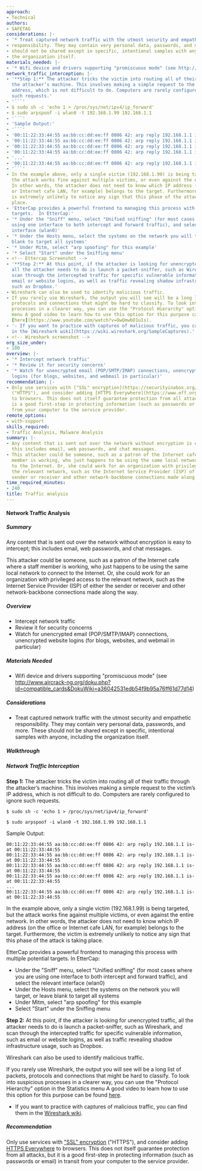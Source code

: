 ```yaml
---
approach:
- Technical
authors:
- SAFETAG
considerations: |-
- '* Treat captured network traffic with the utmost security and empathetic'
- responsibility. They may contain very personal data, passwords, and more. These
- should not be shared except in specific, intentional samples with anyone, including
- the organization itself.
materials_needed: |-
- '* Wifi device and drivers supporting "promiscuous mode" (see http://www.aircrack-ng.org/doku.php?id=compatible_cards&DokuWiki=a36042531edb54f9b95a76ff61d77d14)'
network_traffic_interception: |-
- '**Step 1:** The attacker tricks the victim into routing all of their traffic through
  the attacker’s machine. This involves making a simple request to the victim’s IP
  address, which is not difficult to do. Computers are rarely configured to ignore
  such requests.'
- '```'
- $ sudo sh -c 'echo 1 > /proc/sys/net/ipv4/ip_forward'
- $ sudo arpspoof -i wlan0 -t 192.168.1.99 192.168.1.1
- '```'
- 'Sample Output:'
- '```'
- '00:11:22:33:44:55 aa:bb:cc:dd:ee:ff 0806 42: arp reply 192.168.1.1 is-at 00:11:22:33:44:55'
- '00:11:22:33:44:55 aa:bb:cc:dd:ee:ff 0806 42: arp reply 192.168.1.1 is-at 00:11:22:33:44:55'
- '00:11:22:33:44:55 aa:bb:cc:dd:ee:ff 0806 42: arp reply 192.168.1.1 is-at 00:11:22:33:44:55'
- '00:11:22:33:44:55 aa:bb:cc:dd:ee:ff 0806 42: arp reply 192.168.1.1 is-at 00:11:22:33:44:55'
- '...'
- '00:11:22:33:44:55 aa:bb:cc:dd:ee:ff 0806 42: arp reply 192.168.1.1 is-at 00:11:22:33:44:55'
- '```'
- In the example above, only a single victim (192.168.1.99) is being targeted, but
  the attack works fine against multiple victims, or even against the entire network.
  In other words, the attacker does not need to know which IP address (on the office
  or Internet cafe LAN, for example) belongs to the target. Furthermore, the victim
  is extremely unlikely to notice any sign that this phase of the attack is taking
  place.
- 'EtterCap provides a powerful frontend to managing this process with multiple potential
  targets.  In EtterCap:'
- '* Under the "Sniff" menu, select "Unified sniffing" (for most cases where you are
  using one interface to both intercept and forward traffic), and select the relevant
  interface (wlan0)'
- '* Under the Hosts menu, select the systems on the network you will target, or leave
  blank to target all systems'
- '* Under Mitm, select "arp spoofing" for this example'
- '* Select "Start" under the Sniffing menu'
- <!-- Ettercap Screenshot -->
- '**Step 2:** At this point, if the attacker is looking for unencrypted traffic,
  all the attacker needs to do is launch a packet-sniffer, such as Wireshark, and
  scan through the intercepted traffic for specific vulnerable information, such as
  email or website logins, as well as traffic revealing shadow infrastructure usage,
  such as Dropbox.'
- Wireshark can also be used to identify malicious traffic.
- If you rarely use Wireshark, the output you will see will be a long list of packets,
  protocols and connections that might be hard to classify. To look into suspicious
  processes in a clearer way, you can use the "Protocol Hierarchy" option in the Statistics
  menu A good video to learn how to use this option for this purpose can be found
  [here](https://www.youtube.com/watch?v=OwQmwbD1uIs).
- '- If you want to practice with captures of malicious traffic, you can find them
  in the [Wireshark wiki](https://wiki.wireshark.org/SampleCaptures).'
- <!-- Wireshark screenshot -->
org_size_under:
- 100
overview: |-
- '* Intercept network traffic'
- '* Review it for security concerns'
- '* Watch for unencrypted email (POP/SMTP/IMAP) connections, unencrypted website
  logins (for blogs, websites, and webmail in particular)'
recommendation: |-
- Only use services with ["SSL" encryption](https://securityinabox.org/en/guide/secure-communication)
  ("HTTPS"), and consider adding [HTTPS Everywhere](https://www.eff.org/https-everywhere)
  to browsers. This does not itself guarantee protection from all attacks, but it
  is a good first-step in protecting information (such as passwords or email) in transit
  from your computer to the service provider.
remote_options:
- with-support
skills_required:
- Traffic Analysis, Malware Analysis
summary: |-
- Any content that is sent out over the network without encryption is easy to intercept;
  this includes email, web passwords, and chat messages.
- This attacker could be someone, such as a patron of the Internet cafe where a staff
  member is working, who just happens to be using the same local network to connect
  to the Internet. Or, she could work for an organization with privileged access to
  the relevant network, such as the Internet Service Provider (ISP) of either the
  sender or receiver and other network-backbone connections made along the way.
time_required_minutes:
- 240
title: Traffic analysis
---
```


#### Network Traffic Analysis

##### Summary

Any content that is sent out over the network without encryption is easy to intercept; this includes email, web passwords, and chat messages.

This attacker could be someone, such as a patron of the Internet cafe where a staff member is working, who just happens to be using the same local network to connect to the Internet. Or, she could work for an organization with privileged access to the relevant network, such as the Internet Service Provider (ISP) of either the sender or receiver and other network-backbone connections made along the way.


##### Overview

* Intercept network traffic
* Review it for security concerns
* Watch for unencrypted email (POP/SMTP/IMAP) connections, unencrypted website logins (for blogs, websites, and webmail in particular)

##### Materials Needed

* Wifi device and drivers supporting "promiscuous mode" (see http://www.aircrack-ng.org/doku.php?id=compatible_cards&DokuWiki=a36042531edb54f9b95a76ff61d77d14)

##### Considerations

* Treat captured network traffic with the utmost security and empathetic
responsibility. They may contain very personal data, passwords, and more. These
should not be shared except in specific, intentional samples with anyone, including
the organization itself.

##### Walkthrough

##### Network Traffic Interception

**Step 1:** The attacker tricks the victim into routing all of their traffic through the attacker’s machine. This involves making a simple request to the victim’s IP address, which is not difficult to do. Computers are rarely configured to ignore such requests.

```
$ sudo sh -c 'echo 1 > /proc/sys/net/ipv4/ip_forward'

$ sudo arpspoof -i wlan0 -t 192.168.1.99 192.168.1.1
```

Sample Output:

```
00:11:22:33:44:55 aa:bb:cc:dd:ee:ff 0806 42: arp reply 192.168.1.1 is-at 00:11:22:33:44:55
00:11:22:33:44:55 aa:bb:cc:dd:ee:ff 0806 42: arp reply 192.168.1.1 is-at 00:11:22:33:44:55
00:11:22:33:44:55 aa:bb:cc:dd:ee:ff 0806 42: arp reply 192.168.1.1 is-at 00:11:22:33:44:55
00:11:22:33:44:55 aa:bb:cc:dd:ee:ff 0806 42: arp reply 192.168.1.1 is-at 00:11:22:33:44:55
...
00:11:22:33:44:55 aa:bb:cc:dd:ee:ff 0806 42: arp reply 192.168.1.1 is-at 00:11:22:33:44:55
```

In the example above, only a single victim (192.168.1.99) is being targeted, but the attack works fine against multiple victims, or even against the entire network. In other words, the attacker does not need to know which IP address (on the office or Internet cafe LAN, for example) belongs to the target. Furthermore, the victim is extremely unlikely to notice any sign that this phase of the attack is taking place.

EtterCap provides a powerful frontend to managing this process with multiple potential targets.  In EtterCap:

* Under the "Sniff" menu, select "Unified sniffing" (for most cases where you are using one interface to both intercept and forward traffic), and select the relevant interface (wlan0)
* Under the Hosts menu, select the systems on the network you will target, or leave blank to target all systems
* Under Mitm, select "arp spoofing" for this example
* Select "Start" under the Sniffing menu

<!-- Ettercap Screenshot -->

**Step 2:** At this point, if the attacker is looking for unencrypted traffic, all the attacker needs to do is launch a packet-sniffer, such as Wireshark, and scan through the intercepted traffic for specific vulnerable information, such as email or website logins, as well as traffic revealing shadow infrastructure usage, such as Dropbox.

Wireshark can also be used to identify malicious traffic.

If you rarely use Wireshark, the output you will see will be a long list of packets, protocols and connections that might be hard to classify. To look into suspicious processes in a clearer way, you can use the "Protocol Hierarchy" option in the Statistics menu A good video to learn how to use this option for this purpose can be found [here](https://www.youtube.com/watch?v=OwQmwbD1uIs).

- If you want to practice with captures of malicious traffic, you can find them in the [Wireshark wiki](https://wiki.wireshark.org/SampleCaptures).

<!-- Wireshark screenshot -->

##### Recommendation

Only use services with ["SSL" encryption](https://securityinabox.org/en/guide/secure-communication) ("HTTPS"), and consider adding [HTTPS Everywhere](https://www.eff.org/https-everywhere) to browsers. This does not itself guarantee protection from all attacks, but it is a good first-step in protecting information (such as passwords or email) in transit from your computer to the service provider.